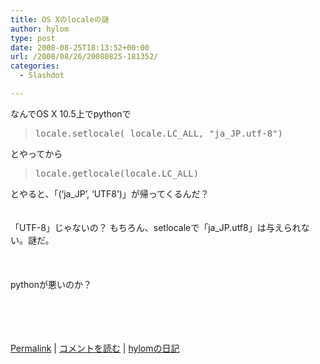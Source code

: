 ```yaml
---
title: OS Xのlocaleの謎
author: hylom
type: post
date: 2008-08-25T18:13:52+00:00
url: /2008/08/26/20080825-181352/
categories:
  - Slashdot

---
```

なんでOS X 10.5上でpythonで

> <div>
>   <tt> locale.setlocale( locale.LC_ALL&#44; "ja_JP.utf-8") </tt>
> </div>

とやってから

> <div>
>   <tt> locale.getlocale(locale.LC_ALL) </tt>
> </div>

とやると、「(&#8216;ja_JP&#8217;&#44; &#8216;UTF8&#8217;)」が帰ってくるんだ？    
</br>     
「UTF-8」じゃないの？ もちろん、setlocaleで「ja_JP.utf8」は与えられない。謎だ。 </br>    
</br>     
pythonが悪いのか？ </br>    
</br>    
</br>

  [Permalink][1] |   [コメントを読む][2] |   [hylomの日記][3]

 [1]: http://slashdot.jp/~hylom/journal/450269
 [2]: http://slashdot.jp/~hylom/journal/450269#acomments
 [3]: http://slashdot.jp/~hylom/journal/
